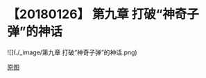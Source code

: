 # 【20180126】 第九章 打破“神奇子弹”的神话

![](./_image/第九章 打破“神奇子弹”的神话.png)

[原图](https://www.processon.com/view/link/5a6af464e4b022101d10bcd8)
